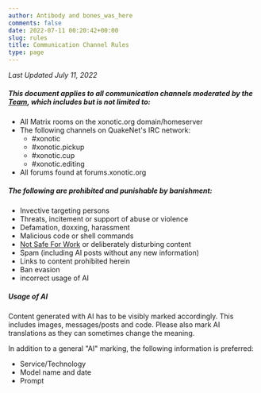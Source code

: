 ```yaml
---
author: Antibody and bones_was_here
comments: false
date: 2022-07-11 00:20:42+00:00
slug: rules
title: Communication Channel Rules
type: page
---
```


*Last Updated July 11, 2022*

##### This document applies to all communication channels moderated by the [Team](/team), which includes but is not limited to:

- All Matrix rooms on the xonotic.org domain/homeserver
- The following channels on QuakeNet's IRC network:
	- #xonotic
	- #xonotic.pickup
	- #xonotic.cup
	- #xonotic.editing
- All forums found at forums.xonotic.org

##### The following are prohibited and punishable by banishment:

- Invective targeting persons
- Threats, incitement or support of abuse or violence
- Defamation, doxxing, harassment
- Malicious code or shell commands
- [Not Safe For Work](https://en.wikipedia.org/wiki/Not_safe_for_work) or deliberately disturbing content
- Spam (including AI posts without any new information)
- Links to content prohibited herein
- Ban evasion
- incorrect usage of AI

##### Usage of AI

Content generated with AI has to be visibly marked accordingly. This includes images, messages/posts and code.
Please also mark AI translations as they can sometimes change the meaning.

In addition to a general "AI" marking, the following information is preferred:

- Service/Technology
- Model name and date
- Prompt
